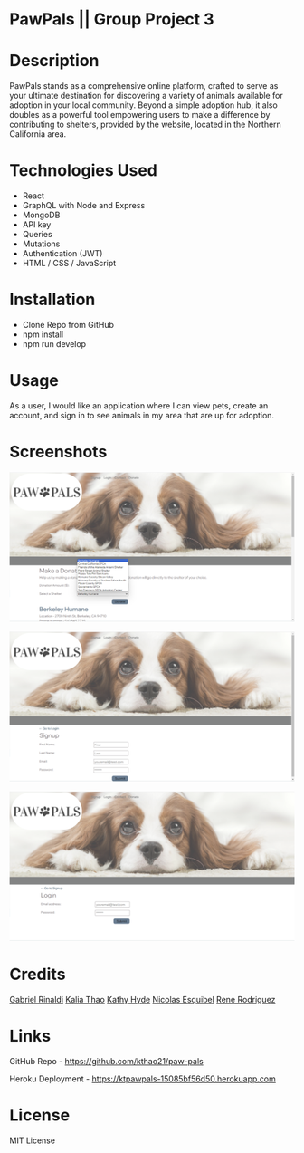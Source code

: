 # PawPals || Group Project 3

# Description

PawPals stands as a comprehensive online platform, crafted to serve as your ultimate destination for discovering a variety of animals available for adoption in your local community. Beyond a simple adoption hub, it also doubles as a powerful tool empowering users to make a difference by contributing to shelters, provided by the website, located in the Northern California area.  

# Technologies Used 
- React
- GraphQL with Node and Express
- MongoDB
- API key 
- Queries
- Mutations
- Authentication (JWT)
- HTML / CSS / JavaScript 

# Installation

- Clone Repo from GitHub 
- npm install
- npm run develop 

# Usage
As a user, I would like an application where I can view pets, create an account, and sign in to see animals in my area that are up for adoption. 

# Screenshots 
![donate](client/public/images/PawPalsDonate.png)

![signup](client/public/images/PawPalsSignup.png)

![login](client/public/images/PawPalsLogin.png)

# Credits

[Gabriel Rinaldi](https://github.com/gaberinaldi)
[Kalia Thao](https://github.com/kthao21)
[Kathy Hyde](https://github.com/musekat3)
[Nicolas Esquibel](https://github.com/nicolasbel3005)
[Rene Rodriguez](https://github.com/rodriguezr1016)

# Links 
GitHub Repo - https://github.com/kthao21/paw-pals

Heroku Deployment - https://ktpawpals-15085bf56d50.herokuapp.com

# License

MIT License
